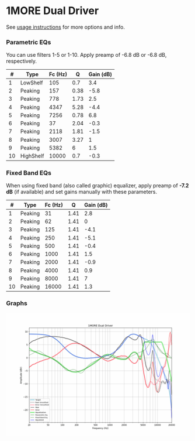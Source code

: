 # 1MORE Dual Driver
See [usage instructions](https://github.com/jaakkopasanen/AutoEq#usage) for more options and info.

### Parametric EQs
You can use filters 1-5 or 1-10. Apply preamp of -6.8 dB or -6.8 dB, respectively.

|   # | Type      |   Fc (Hz) |    Q |   Gain (dB) |
|-----|-----------|-----------|------|-------------|
|   1 | LowShelf  |       105 | 0.7  |         3.4 |
|   2 | Peaking   |       157 | 0.38 |        -5.8 |
|   3 | Peaking   |       778 | 1.73 |         2.5 |
|   4 | Peaking   |      4347 | 5.28 |        -4.4 |
|   5 | Peaking   |      7256 | 0.78 |         6.8 |
|   6 | Peaking   |        37 | 2.04 |        -0.3 |
|   7 | Peaking   |      2118 | 1.81 |        -1.5 |
|   8 | Peaking   |      3007 | 3.27 |         1   |
|   9 | Peaking   |      5382 | 6    |         1.5 |
|  10 | HighShelf |     10000 | 0.7  |        -0.3 |

### Fixed Band EQs
When using fixed band (also called graphic) equalizer, apply preamp of **-7.2 dB** (if available) and set gains manually with these parameters.

|   # | Type    |   Fc (Hz) |    Q |   Gain (dB) |
|-----|---------|-----------|------|-------------|
|   1 | Peaking |        31 | 1.41 |         2.8 |
|   2 | Peaking |        62 | 1.41 |         0   |
|   3 | Peaking |       125 | 1.41 |        -4.1 |
|   4 | Peaking |       250 | 1.41 |        -5.1 |
|   5 | Peaking |       500 | 1.41 |        -0.4 |
|   6 | Peaking |      1000 | 1.41 |         1.5 |
|   7 | Peaking |      2000 | 1.41 |        -0.9 |
|   8 | Peaking |      4000 | 1.41 |         0.9 |
|   9 | Peaking |      8000 | 1.41 |         7   |
|  10 | Peaking |     16000 | 1.41 |         1.3 |

### Graphs
![](./1MORE%20Dual%20Driver.png)
